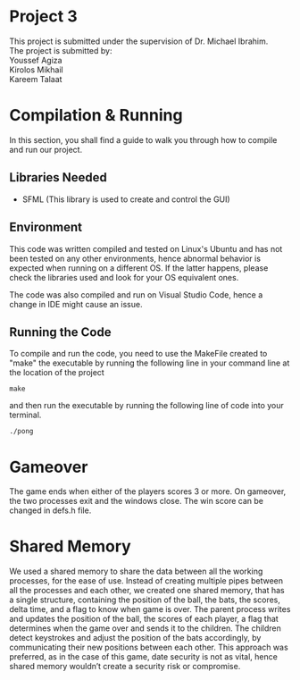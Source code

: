 # Project 3

This project is submitted under the supervision of Dr. Michael Ibrahim.\
The project is submitted by:\
Youssef Agiza\
Kirolos Mikhail\
Kareem Talaat

# Compilation & Running

In this section, you shall find a guide to walk you through how to compile and run our project.

## Libraries Needed

- SFML (This library is used to create and control the GUI)

## Environment

This code was written compiled and tested on Linux's Ubuntu and has not been tested on any other environments, hence abnormal behavior is expected when running on a different OS. If the latter happens, please check the libraries used and look for your OS equivalent ones.

The code was also compiled and run on Visual Studio Code, hence a change in IDE might cause an issue.

## Running the Code

To compile and run the code, you need to use the MakeFile created to "make" the executable by running the following line in your command line at the location of the project

```
make
```

and then run the executable by running the following line of code into your terminal.

```
./pong
```

# Gameover

The game ends when either of the players scores 3 or more. On gameover, the two processes exit and the windows close. The win score can be changed in defs.h file.

# Shared Memory

We used a shared memory to share the data between all the working processes, for the ease of use. Instead of creating multiple pipes between all the processes and each other, we created one shared memory, that has a single structure, containing the position of the ball, the bats, the scores, delta time, and a flag to know when game is over. The parent process writes and updates the position of the ball, the scores of each player, a flag that determines when the game over and sends it to the children. The children detect keystrokes and adjust the position of the bats accordingly, by communicating their new positions between each other. This approach was preferred, as in the case of this game, date security is not as vital, hence shared memory wouldn’t create a security risk or compromise.
